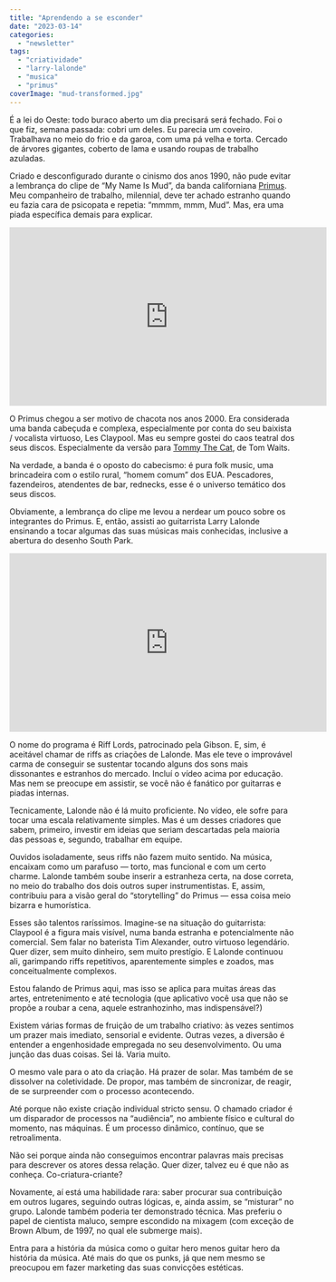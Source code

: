 ```yaml
---
title: "Aprendendo a se esconder"
date: "2023-03-14"
categories: 
  - "newsletter"
tags: 
  - "criatividade"
  - "larry-lalonde"
  - "musica"
  - "primus"
coverImage: "mud-transformed.jpg"
---
```


É a lei do Oeste: todo buraco aberto um dia precisará será fechado. Foi o que fiz, semana passada: cobri um deles. Eu parecia um coveiro. Trabalhava no meio do frio e da garoa, com uma pá velha e torta. Cercado de árvores gigantes, coberto de lama e usando roupas de trabalho azuladas.

Criado e desconfigurado durante o cinismo dos anos 1990, não pude evitar a lembrança do clipe de “My Name Is Mud”, da banda californiana [Primus](https://primusville.com/). Meu companheiro de trabalho, milennial, deve ter achado estranho quando eu fazia cara de psicopata e repetia: “mmmm, mmm, Mud”. Mas, era uma piada específica demais para explicar.

<iframe width="560" height="315" src="https://www.youtube.com/embed/953PkxFNiko" title="YouTube video player" frameborder="0" allow="accelerometer; autoplay; clipboard-write; encrypted-media; gyroscope; picture-in-picture; web-share" allowfullscreen></iframe>

O Primus chegou a ser motivo de chacota nos anos 2000. Era considerada uma banda cabeçuda e complexa, especialmente por conta do seu baixista / vocalista virtuoso, Les Claypool. Mas eu sempre gostei do caos teatral dos seus discos. Especialmente da versão para [Tommy The Cat](https://www.youtube.com/watch?v=r4OhIU-PmB8), de Tom Waits.

Na verdade, a banda é o oposto do cabecismo: é pura folk music, uma brincadeira com o estilo rural, “homem comum” dos EUA. Pescadores, fazendeiros, atendentes de bar, rednecks, esse é o universo temático dos seus discos.

Obviamente, a lembrança do clipe me levou a nerdear um pouco sobre os integrantes do Primus. E, então, assisti ao guitarrista Larry Lalonde ensinando a tocar algumas das suas músicas mais conhecidas, inclusive a abertura do desenho South Park.

<iframe width="560" height="315" src="https://www.youtube.com/embed/clSPtoD79Kk" title="YouTube video player" frameborder="0" allow="accelerometer; autoplay; clipboard-write; encrypted-media; gyroscope; picture-in-picture; web-share" allowfullscreen></iframe>

O nome do programa é Riff Lords, patrocinado pela Gibson. E, sim, é aceitável chamar de riffs as criações de Lalonde. Mas ele teve o improvável carma de conseguir se sustentar tocando alguns dos sons mais dissonantes e estranhos do mercado. Incluí o vídeo acima por educação. Mas nem se preocupe em assistir, se você não é fanático por guitarras e piadas internas.

Tecnicamente, Lalonde não é lá muito proficiente. No vídeo, ele sofre para tocar uma escala relativamente simples. Mas é um desses criadores que sabem, primeiro, investir em ideias que seriam descartadas pela maioria das pessoas e, segundo, trabalhar em equipe.

Ouvidos isoladamente, seus riffs não fazem muito sentido. Na música, encaixam como um parafuso — torto, mas funcional e com um certo charme. Lalonde também soube inserir a estranheza certa, na dose correta, no meio do trabalho dos dois outros super instrumentistas. E, assim, contribuiu para a visão geral do “storytelling” do Primus — essa coisa meio bizarra e humorística.

Esses são talentos raríssimos. Imagine-se na situação do guitarrista: Claypool é a figura mais visível, numa banda estranha e potencialmente não comercial. Sem falar no baterista Tim Alexander, outro virtuoso legendário. Quer dizer, sem muito dinheiro, sem muito prestígio. E Lalonde continuou ali, garimpando riffs repetitivos, aparentemente simples e zoados, mas conceitualmente complexos.

Estou falando de Primus aqui, mas isso se aplica para muitas áreas das artes, entretenimento e até tecnologia (que aplicativo você usa que não se propõe a roubar a cena, aquele estranhozinho, mas indispensável?)

Existem várias formas de fruição de um trabalho criativo: às vezes sentimos um prazer mais imediato, sensorial e evidente. Outras vezes, a diversão é entender a engenhosidade empregada no seu desenvolvimento. Ou uma junção das duas coisas. Sei lá. Varia muito.

O mesmo vale para o ato da criação. Há prazer de solar. Mas também de se dissolver na coletividade. De propor, mas também de sincronizar, de reagir, de se surpreender com o processo acontecendo.

Até porque não existe criação individual stricto sensu. O chamado criador é um disparador de processos na “audiência”, no ambiente físico e cultural do momento, nas máquinas. É um processo dinâmico, contínuo, que se retroalimenta.

Não sei porque ainda não conseguimos encontrar palavras mais precisas para descrever os atores dessa relação. Quer dizer, talvez eu é que não as conheça. Co-criatura-criante?

Novamente, aí está uma habilidade rara: saber procurar sua contribuição em outros lugares, seguindo outras lógicas, e, ainda assim, se “misturar” no grupo. Lalonde também poderia ter demonstrado técnica. Mas preferiu o papel de cientista maluco, sempre escondido na mixagem (com exceção de Brown Album, de 1997, no qual ele submerge mais).

Entra para a história da música como o guitar hero menos guitar hero da história da música. Até mais do que os punks, já que nem mesmo se preocupou em fazer marketing das suas convicções estéticas.
